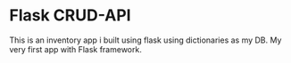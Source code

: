# Flask CRUD-API

This is an inventory app i built using flask using dictionaries as my DB. My very first app with Flask framework.
